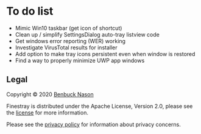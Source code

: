 # To do list

- Mimic Win10 taskbar (get icon of shortcut)
- Clean up / simplify SettingsDialog auto-tray listview code
- Get windows error reporting (WER) working
- Investigate VirusTotal results for installer
- Add option to make tray icons persistent even when window is restored
- Find a way to properly minimize UWP app windows

## Legal

Copyright &copy; 2020 [Benbuck Nason](<https://github.com/benbuck>)

Finestray is distributed under the Apache License, Version 2.0, please see the [license](LICENSE) for more information.

Please see the [privacy policy](PRIVACY.md) for information about privacy concerns.
